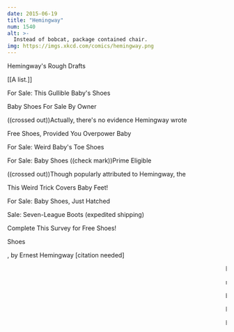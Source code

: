 ```yaml
---
date: 2015-06-19
title: "Hemingway"
num: 1540
alt: >-
  Instead of bobcat, package contained chair.
img: https://imgs.xkcd.com/comics/hemingway.png
---
```

Hemingway's Rough Drafts

[[A list.]]

For Sale: This Gullible Baby's Shoes

Baby Shoes For Sale By Owner

((crossed out))Actually, there's no evidence Hemingway wrote

Free Shoes, Provided You Overpower Baby

For Sale: Weird Baby's Toe Shoes

For Sale: Baby Shoes ((check mark))Prime Eligible

((crossed out))Though popularly attributed to Hemingway, the

This Weird Trick Covers Baby Feet!

For Sale: Baby Shoes, Just Hatched

Sale: Seven-League Boots (expedited shipping)

Complete This Survey for Free Shoes!

Shoes

, by Ernest Hemingway [citation needed]

<blink><marquee>Baby Shoes!<

marquee><

blink>

For Sale: Baby-sized Saddle, Bobcat

Hemingway Busted for Craigslist Shoe Scam

